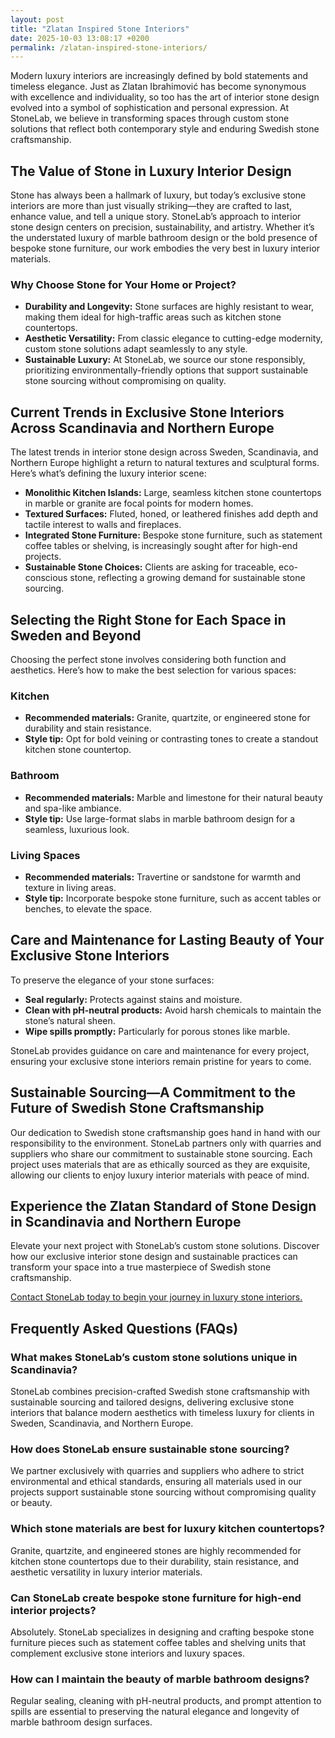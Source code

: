 ```yaml
---
layout: post
title: "Zlatan Inspired Stone Interiors"
date: 2025-10-03 13:08:17 +0200
permalink: /zlatan-inspired-stone-interiors/
---
```

Modern luxury interiors are increasingly defined by bold statements and timeless elegance. Just as Zlatan Ibrahimović has become synonymous with excellence and individuality, so too has the art of interior stone design evolved into a symbol of sophistication and personal expression. At StoneLab, we believe in transforming spaces through custom stone solutions that reflect both contemporary style and enduring Swedish stone craftsmanship.

## The Value of Stone in Luxury Interior Design

Stone has always been a hallmark of luxury, but today’s exclusive stone interiors are more than just visually striking—they are crafted to last, enhance value, and tell a unique story. StoneLab’s approach to interior stone design centers on precision, sustainability, and artistry. Whether it’s the understated luxury of marble bathroom design or the bold presence of bespoke stone furniture, our work embodies the very best in luxury interior materials.

### Why Choose Stone for Your Home or Project?

- **Durability and Longevity:** Stone surfaces are highly resistant to wear, making them ideal for high-traffic areas such as kitchen stone countertops.
- **Aesthetic Versatility:** From classic elegance to cutting-edge modernity, custom stone solutions adapt seamlessly to any style.
- **Sustainable Luxury:** At StoneLab, we source our stone responsibly, prioritizing environmentally-friendly options that support sustainable stone sourcing without compromising on quality.

## Current Trends in Exclusive Stone Interiors Across Scandinavia and Northern Europe

The latest trends in interior stone design across Sweden, Scandinavia, and Northern Europe highlight a return to natural textures and sculptural forms. Here’s what’s defining the luxury interior scene:

- **Monolithic Kitchen Islands:** Large, seamless kitchen stone countertops in marble or granite are focal points for modern homes.
- **Textured Surfaces:** Fluted, honed, or leathered finishes add depth and tactile interest to walls and fireplaces.
- **Integrated Stone Furniture:** Bespoke stone furniture, such as statement coffee tables or shelving, is increasingly sought after for high-end projects.
- **Sustainable Stone Choices:** Clients are asking for traceable, eco-conscious stone, reflecting a growing demand for sustainable stone sourcing.

## Selecting the Right Stone for Each Space in Sweden and Beyond

Choosing the perfect stone involves considering both function and aesthetics. Here’s how to make the best selection for various spaces:

### Kitchen

- **Recommended materials:** Granite, quartzite, or engineered stone for durability and stain resistance.
- **Style tip:** Opt for bold veining or contrasting tones to create a standout kitchen stone countertop.

### Bathroom

- **Recommended materials:** Marble and limestone for their natural beauty and spa-like ambiance.
- **Style tip:** Use large-format slabs in marble bathroom design for a seamless, luxurious look.

### Living Spaces

- **Recommended materials:** Travertine or sandstone for warmth and texture in living areas.
- **Style tip:** Incorporate bespoke stone furniture, such as accent tables or benches, to elevate the space.

## Care and Maintenance for Lasting Beauty of Your Exclusive Stone Interiors

To preserve the elegance of your stone surfaces:

- **Seal regularly:** Protects against stains and moisture.
- **Clean with pH-neutral products:** Avoid harsh chemicals to maintain the stone’s natural sheen.
- **Wipe spills promptly:** Particularly for porous stones like marble.

StoneLab provides guidance on care and maintenance for every project, ensuring your exclusive stone interiors remain pristine for years to come.

## Sustainable Sourcing—A Commitment to the Future of Swedish Stone Craftsmanship

Our dedication to Swedish stone craftsmanship goes hand in hand with our responsibility to the environment. StoneLab partners only with quarries and suppliers who share our commitment to sustainable stone sourcing. Each project uses materials that are as ethically sourced as they are exquisite, allowing our clients to enjoy luxury interior materials with peace of mind.

## Experience the Zlatan Standard of Stone Design in Scandinavia and Northern Europe

Elevate your next project with StoneLab’s custom stone solutions. Discover how our exclusive interior stone design and sustainable practices can transform your space into a true masterpiece of Swedish stone craftsmanship. 

[Contact StoneLab today to begin your journey in luxury stone interiors.](https://stonelab.se/)

## Frequently Asked Questions (FAQs)

### What makes StoneLab’s custom stone solutions unique in Scandinavia?

StoneLab combines precision-crafted Swedish stone craftsmanship with sustainable sourcing and tailored designs, delivering exclusive stone interiors that balance modern aesthetics with timeless luxury for clients in Sweden, Scandinavia, and Northern Europe.

### How does StoneLab ensure sustainable stone sourcing?

We partner exclusively with quarries and suppliers who adhere to strict environmental and ethical standards, ensuring all materials used in our projects support sustainable stone sourcing without compromising quality or beauty.

### Which stone materials are best for luxury kitchen countertops?

Granite, quartzite, and engineered stones are highly recommended for kitchen stone countertops due to their durability, stain resistance, and aesthetic versatility in luxury interior materials.

### Can StoneLab create bespoke stone furniture for high-end interior projects?

Absolutely. StoneLab specializes in designing and crafting bespoke stone furniture pieces such as statement coffee tables and shelving units that complement exclusive stone interiors and luxury spaces.

### How can I maintain the beauty of marble bathroom designs?

Regular sealing, cleaning with pH-neutral products, and prompt attention to spills are essential to preserving the natural elegance and longevity of marble bathroom design surfaces.

<script type="application/ld+json">
{
  "@context": "https://schema.org",
  "@type": "BlogPosting",
  "headline": "Zlatan Inspired Stone Interiors",
  "description": "StoneLab specializes in customized stone solutions and exclusive interior design for luxury spaces, offering precision-crafted stonework tailored to modern aesthetics.",
  "author": {
    "@type": "Person",
    "name": "StoneLab"
  },
  "publisher": {
    "@type": "Organization",
    "name": "StoneLab",
    "logo": {
      "@type": "ImageObject",
      "url": "https://stonelab.se/logo.png"
    }
  },
  "mainEntityOfPage": {
    "@type": "WebPage",
    "@id": "https://stonelab.se/blog/zlatan-inspired-stone-interiors"
  },
  "datePublished": "2024-06-01",
  "dateModified": "2024-06-01"
}
</script>

<script type="application/ld+json">
{
  "@context": "https://schema.org",
  "@type": "FAQPage",
  "mainEntity": [
    {
      "@type": "Question",
      "name": "What makes StoneLab’s custom stone solutions unique in Scandinavia?",
      "acceptedAnswer": {
        "@type": "Answer",
        "text": "StoneLab combines precision-crafted Swedish stone craftsmanship with sustainable sourcing and tailored designs, delivering exclusive stone interiors that balance modern aesthetics with timeless luxury for clients in Sweden, Scandinavia, and Northern Europe."
      }
    },
    {
      "@type": "Question",
      "name": "How does StoneLab ensure sustainable stone sourcing?",
      "acceptedAnswer": {
        "@type": "Answer",
        "text": "We partner exclusively with quarries and suppliers who adhere to strict environmental and ethical standards, ensuring all materials used in our projects support sustainable stone sourcing without compromising quality or beauty."
      }
    },
    {
      "@type": "Question",
      "name": "Which stone materials are best for luxury kitchen countertops?",
      "acceptedAnswer": {
        "@type": "Answer",
        "text": "Granite, quartzite, and engineered stones are highly recommended for kitchen stone countertops due to their durability, stain resistance, and aesthetic versatility in luxury interior materials."
      }
    },
    {
      "@type": "Question",
      "name": "Can StoneLab create bespoke stone furniture for high-end interior projects?",
      "acceptedAnswer": {
        "@type": "Answer",
        "text": "Absolutely. StoneLab specializes in designing and crafting bespoke stone furniture pieces such as statement coffee tables and shelving units that complement exclusive stone interiors and luxury spaces."
      }
    },
    {
      "@type": "Question",
      "name": "How can I maintain the beauty of marble bathroom designs?",
      "acceptedAnswer": {
        "@type": "Answer",
        "text": "Regular sealing, cleaning with pH-neutral products, and prompt attention to spills are essential to preserving the natural elegance and longevity of marble bathroom design surfaces."
      }
    }
  ]
}
</script>